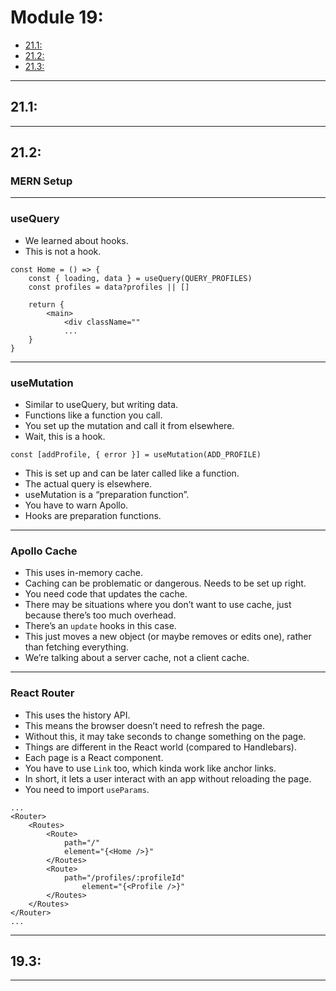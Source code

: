 # Module 19: 
- [21.1: ](#21.1-)
- [21.2: ](#21.2-)
- [21.3: ](#21.3-)
---

## 21.1: 

---
## 21.2: 
### MERN Setup

---
### useQuery
- We learned about hooks.
- This is not a hook.

```
const Home = () => {
	const { loading, data } = useQuery(QUERY_PROFILES)
	const profiles = data?profiles || []
	
	return {
		<main>
			<div className=""
			...
	}
}
```

---
### useMutation
- Similar to useQuery, but writing data.
- Functions like a function you call.
- You set up the mutation and call it from elsewhere.
- Wait, this is a hook.

```
const [addProfile, { error }] = useMutation(ADD_PROFILE)
```

- This is set up and can be later called like a function.
- The actual query is elsewhere.
- useMutation is a “preparation function”.
- You have to warn Apollo.
- Hooks are preparation functions.

---
### Apollo Cache
- This uses in-memory cache.
- Caching can be problematic or dangerous. Needs to be set up right.
- You need code that updates the cache.
- There may be situations where you don’t want to use cache, just because there’s too much overhead.
- There’s an `update` hooks in this case.
- This just moves a new object (or maybe removes or edits one), rather than fetching everything.
- We’re talking about a server cache, not a client cache.

---
### React Router
- This uses the history API.
- This means the browser doesn’t need to refresh the page.
- Without this, it may take seconds to change something on the page.
- Things are different in the React world (compared to Handlebars).
- Each page is a React component.
- You have to use `Link` too, which kinda work like anchor links.
- In short, it lets a user interact with an app without reloading the page.
- You need to import `useParams`.

```
...
<Router>
	<Routes>
		<Route>
			path="/"
			element="{<Home />}"
		</Routes>
		<Route>
			path="/profiles/:profileId"
				element="{<Profile />}"
		</Routes>
	</Routes>
</Router>
...
```

---
## 19.3: 

---

